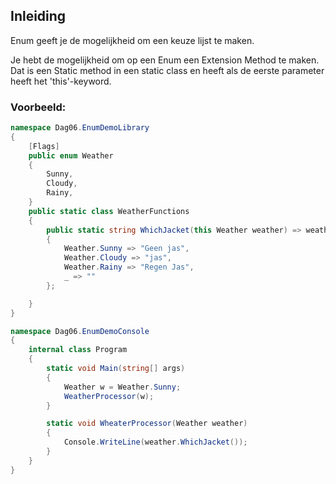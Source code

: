 ## Inleiding

Enum geeft je de mogelijkheid om een keuze lijst te maken. 

Je hebt de mogelijkheid om op een Enum een Extension Method te maken.
Dat is een Static method in een static class en heeft als de eerste parameter heeft het 'this'-keyword.

### Voorbeeld:
```c#
namespace Dag06.EnumDemoLibrary
{
    [Flags]
    public enum Weather
    {
        Sunny,
        Cloudy,
        Rainy,
    }
    public static class WeatherFunctions
    {
        public static string WhichJacket(this Weather weather) => weather switch
        {
            Weather.Sunny => "Geen jas",
            Weather.Cloudy => "jas",
            Weather.Rainy => "Regen Jas",
            _ => ""
        };

    }
}

namespace Dag06.EnumDemoConsole
{
    internal class Program
    {
        static void Main(string[] args)
        {
            Weather w = Weather.Sunny;
            WeatherProcessor(w);
        }

        static void WheaterProcessor(Weather weather)
        {
            Console.WriteLine(weather.WhichJacket());           
        }
    }
}
```

